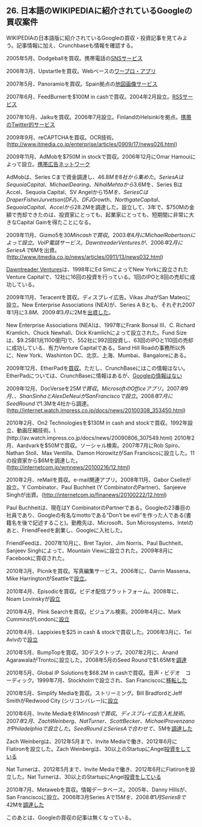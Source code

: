 ## 26. 日本語のWIKIPEDIAに紹介されているGoogleの買収案件

WIKIPEDIAの日本語版に紹介されているGoogleの買収・投資記事を見てみよう。記事情報に加え、Crunchbaseも情報を確認する。

2005年5月、Dodgeballを買収。携帯電話の[SNSサービス](http://www.itmedia.co.jp/news/articles/0505/13/news013.html)

2006年3月、Upstartleを買収。Webベースの[ワープロ・アプリ](http://itpro.nikkeibp.co.jp/article/USNEWS/20060310/232192/?ST=ittrend&rt=nocnt)

2007年5月、Panoramioを買収。Spain拠点の[地図画像サービス](http://japan.cnet.com/news/media/20349939/)

2007年6月、FeedBurnerを$100M in cashで買収。2004年2月設立。[RSSサービス](http://japan.cnet.com/news/media/20350084/)

2007年10月、Jaikuを買収。2006年7月設立。FinlandのHelsinkiを拠点。[携帯のTwitter的サービス](http://www.itmedia.co.jp/news/articles/0710/10/news016.html)

2009年9月、reCAPTCHAを買収。OCR技術。\(http://www.itmedia.co.jp/enterprise/articles/0909/17/news026.html)

2009年11月、AdMobを$750M in stockで買収。2006年12月にOmar Hamouiによって設立。[携帯広告ネットワーク](http://jp.techcrunch.com/2009/11/10/20091109google-acquires-admob/)

AdMobは、Series Cまで資金調達し、$46.8Mを8社から集めた。Series AはSequoia Capital、Michael Dearing、Nihal Mehtaから$3.6Mを、Series BはAccel、Sequoia Capital、SV Angelから$15Mを、Series CはDraper Fisher Jurvetson (DFJ)、DFJ Growth、Northgate Capital、Sequoia Capital、Accelから$28.2Mを調達した。設立して、3年で、$750Mの金額で売却できたのは、投資家にとっても、起業家にとっても、短期間に非常に大きなCapital Gainを得たことになる。

2009年11月、Gizmo5を$30M in cashで買収。2003年4月にMichael Robertsonによって設立。VoIP電話サービス。Dawntreader Venturesが、2006年2月にSeries Aで$6Mを出資。\(http://www.itmedia.co.jp/news/articles/0911/13/news032.html)

[Dawntreader Ventures](http://www.dtventures.com)は、1998年にEd SimによってNew Yorkに設立されたVenture Capitalで、12社に16回の投資を行っている。1回のIPOと8回の売却に成功している。

2009年11月、Teracentを買収。ディスプレイ広告。Vikas JhaがSan Mateoに設立。New Enterprise Associations (NEA)が、Series A Bとも、それぞれ2007年1月に$3.8M、2009年3月に$2Mを[出資した](http://www.itmedia.co.jp/enterprise/articles/0911/24/news015.html)。

New Enterprise Associations (NEA)は、1997年にFrank Bonsal Ⅲ、C. Richard Kramlich、Chuck Newhall、Dick Kramlichによって設立された。Fund Sizeは、$9.25B(1兆1100億円)で、552社に992回投資し、63回のIPOと110回の売却に成功している、有力Venture Capitalである。Sand Hill Roadの事務所以外に、New York、Washinton DC、北京、上海、Mumbai、Bangaloreにある。

 2009年12月、EtherPadを[買収](http://internet.watch.impress.co.jp/docs/news/20091207_333909.html)。ただし、CrunchBaseにはこの情報はない。EtherPadについては、CrunchBaseに情報はあるが、[Googleの情報はない](https://www.crunchbase.com/organization/etherpad#/entity)

2009年12月、DocVerseを$25Mで買収。MicrosoftのOfficeアプリ。2007年9月、、Shan SinhaとAlex DeNeuiがSan Franciscoで設立。2008年7月にSeed Roundで$1.3Mを4社から調達。\(http://internet.watch.impress.co.jp/docs/news/20100308_353450.html)

2010年2月、On2 Technologiesを$130M in cash and stockで買収。1992年設立、動画圧縮技術。\(http://av.watch.impress.co.jp/docs/news/20090806_307549.html)
2010年2月、Aardvarkを$50Mで買収。ソーシャル検索。2007年7月にRob Spiro、Nathan Stoll、Max Ventilla、Damon HorowitzがSan Franciscoに設立した。11の投資家から$6Mを調達した。\(http://internetcom.jp/wmnews/20100216/12.html)

2010年2月、reMailを買収。e-mail関連アプリ。2008年11月、Gabor Cselleが設立。Y Combinator、Paul Buchheit (Y CombinatorのPartner)、Sanjeeve Singhが出資。\(http://internetcom.jp/finanews/20100222/12.html)

Paul Buchheitは、現在はY CombinatorのPartnerである。Googleの23番目の社員であり、Googleの有名なmottoである”Don’t be evil”を作った人である(書籍名を後で記述すること)。勤務先は、Microsoft、Sun Microsystems、Intelのあと、FriendFeedを創業し、Googleに入社した。

FriendFeedは、2007年10月に、Bret Taylor、Jim Norris、Paul Buchheit、Sanjeev Singhによって、Mountain Viewに設立された。2009年8月にFacebookに買収された。

2010年3月、Picnikを買収。写真編集サービス。2006年に、Darrin Massena、Mike HarringtonがSeattleで[設立](http://markezine.jp/article/detail/9740)。

2010年4月、Episodicを買収。ビデオ配信プラットフォーム。2008年に、Noam Lovinskyが[設立](http://www.nikkeibp.co.jp/article/news/20100405/219345/?rt=nocnt)

2010年4月、Plink Searchを買収。ビジュアル検索。2009年4月に、Mark CumminsがLondonに[設立](http://www.itmedia.co.jp/enterprise/articles/1004/13/news031.html)

2010年4月、Lappixiesを$25 in cash & stockで買収した。2006年3月に、Tel Avivので[設立](http://internet.watch.impress.co.jp/docs/news/20100428_364436.html)

2010年5月、BumpTopを買収。3Dデスクトップ。2007年2月に、Anand AgarawalaがTrontoに設立した。2008年5月のSeed Roundで$1.65Mを[調達](http://japanese.engadget.com/2010/05/02/google-3d-bumptop/)

2010年5月、Global IP Solutionsを$68.2M in cashで買収。音声・ビデオ　コーディック。1999年7月、Stockholmで設立され、San Franciscoに[移転した](http://jp.techcrunch.com/2010/05/18/20100518google-to-buy-global-ip-solutions-for-68-2-million-in-cash/)

2010年5月、Simplify Mediaを買収。ストリーミング。Bill BradfordとJeff SmithがRedwood City (シリコンバレー)に[設立](http://www.itmedia.co.jp/news/articles/1005/21/news068.html)

2010年6月、Invite Mediaを$81M in cashで買収。ディスプレイ広告入札技術。2007年2月、Zach Weinberg、Nat Turner、Scott Becker、Michael ProvenzanoがPhiladelphiaで設立した。Seed RoundとSeries Aで合わせて、$5Mを[調達した](http://www.nikkei.com/article/DGXNASFK04029_U0A600C1000000/?uda=DGXZZO0630724025042010000000)

Zach Weinbergは、2012年5月まで、Invite Mediaで働き、2012年6月にFlatironを設立した。Zach Weinbergは、30以上のStartupにAngel[投資をしている](https://www.crunchbase.com/person/zach-weinberg#/entity)

Nat Turnerは、2012年5月まで、Invite Mediaで働き、2012年6月にFlatironを設立した。Nat Turnerは、30以上のStartupにAngel[投資をしている](https://www.crunchbase.com/person/nat-turner#/entity)

2010年7月、Metawebを買収。情報データベース。2005年、Danny Hillsが、San Franciscoに設立。2006年3月Series Aで$15Mを、2008年1月Series Bで$42Mを[調達した](https://osdn.jp/magazine/10/07/20/1114240)

このあとは、Googleの買収の記事は無くなっている。
